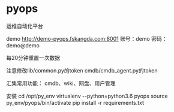 

# pyops
运维自动化平台


demo
http://demo-pyops.fskangda.com:8001
账号：demo 密码：demo@demo

每20分钟重置一次数据


注意修改lib/common.py的token
cmdb/cmdb_agent.py的token

汇集常用功能：
cmdb、wiki、网盘、用户管理

安装
cd /opt/py_env
virtualenv --python=python3.6 pyops
source py_env/pyops/bin/activate
pip install -r requirements.txt

